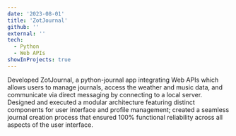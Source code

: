 ```yaml
---
date: '2023-08-01'
title: 'ZotJournal'
github: ''
external: ''
tech:
  - Python
  - Web APIs
showInProjects: true
---
```


Developed ZotJournal, a python-journal app integrating Web APIs which allows users to manage journals, access the weather and music data, and communicate via direct messaging by connecting to a local server. Designed and executed a modular architecture featuring distinct components for user interface and profile management; created a seamless journal creation process that ensured 100% functional reliability across all aspects of the user interface.
